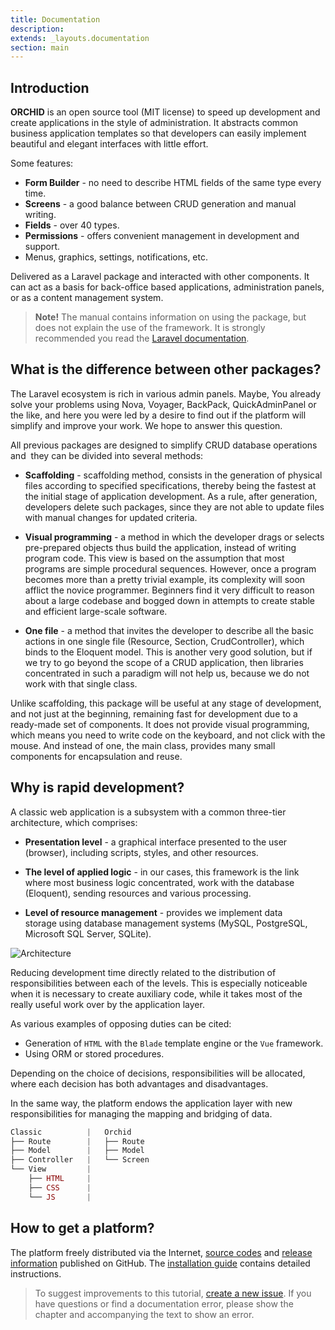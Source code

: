 ```yaml
---
title: Documentation
description: 
extends: _layouts.documentation
section: main
---
```


## Introduction

**ORCHID** is an open source tool (MIT license) to speed up development and create applications in the style of administration. It abstracts common business application templates so that developers can easily implement beautiful and elegant interfaces with little effort.

Some features:

- **Form Builder** - no need to describe HTML fields of the same type every time.
- **Screens** - a good balance between CRUD generation and manual writing.
- **Fields** - over 40 types.
- **Permissions** - offers convenient management in development and support.
- Menus, graphics, settings, notifications, etc.


Delivered as a Laravel package and interacted with other components. It can act as a basis for back-office based applications, administration panels, or as a content management system.

> **Note!** The manual contains information on using the package, but does not explain the use of the framework. It is strongly recommended you read the [Laravel documentation](https://laravel.com/docs/).


## What is the difference between other packages?

The Laravel ecosystem is rich in various admin panels. Maybe,
You already solve your problems using Nova, Voyager, BackPack, QuickAdminPanel or the like,
and here you were led by a desire to find out if the platform will simplify and improve your work.
We hope to answer this question.

All previous packages are designed to simplify CRUD database operations and
 they can be divided into several methods:

- **Scaffolding** - scaffolding method, consists in the generation of physical files
according to specified specifications, thereby being the fastest at the initial stage of application development.
As a rule, after generation, developers delete such packages, since they are not able to update
files with manual changes for updated criteria.

- **Visual programming** - a method in which the developer drags or selects pre-prepared
objects thus build the application, instead of writing program code. This view is based on the assumption that most programs are simple procedural
sequences. However, once a program becomes more than a pretty trivial example,
its complexity will soon afflict the novice programmer. Beginners find it very difficult to reason about a large codebase and bogged down in attempts to create stable and efficient large-scale software.

- **One file** - a method that invites the developer to describe all the basic actions in one single file (Resource, Section, CrudController),
which binds to the Eloquent model. This is another very good solution, but if we try to go beyond the scope of a CRUD application, then
libraries concentrated in such a paradigm will not help us, because we do not work with that single class.


Unlike scaffolding, this package will be useful at any stage of development, and not just at the beginning, remaining fast for development due to a ready-made set of components.
It does not provide visual programming, which means you need to write code on the keyboard, and not click with the mouse.
And instead of one, the main class, provides many small components for encapsulation and reuse.

## Why is rapid development?

A classic web application is a subsystem with a common three-tier architecture, which comprises:

- **Presentation level** - a graphical interface presented to the user (browser), including scripts, styles, and other resources.

- **The level of applied logic** - in our cases, this framework is the link where most business logic concentrated, work with the database (Eloquent), sending resources and various processing.

- **Level of resource management** - provides we implement data storage using database management systems (MySQL, PostgreSQL, Microsoft SQL Server, SQLite).

 
![Architecture](https://orchid.software/assets/img/scheme/architecture.jpg)

Reducing development time directly related to the distribution of responsibilities between each of the levels. This is especially noticeable when it is necessary to create auxiliary code, while it takes most of the really useful work over by the application layer.

As various examples of opposing duties can be cited:
- Generation of `HTML` with the `Blade` template engine or the `Vue` framework.
- Using ORM or stored procedures.

Depending on the choice of decisions, responsibilities will be allocated, where each decision has both advantages and disadvantages.

In the same way, the platform endows the application layer with new responsibilities for managing the mapping and bridging of data.

```php
Classic          |   Orchid
├── Route        |   ├── Route   
├── Model        |   ├── Model 
├── Controller   |   └── Screen
└── View         |
    ├── HTML     |
    ├── CSS      |
    └── JS       |
```

## How to get a platform?

The platform freely distributed via the Internet, [source codes](https://github.com/orchidsoftware/platform) and [release information](https://github.com/orchidsoftware/platform/releases) published on GitHub. The [installation guide](/en/docs/installation/) contains detailed instructions.

> To suggest improvements to this tutorial, [create a new issue](https://github.com/orchidsoftware/orchid.software/issues).
If you have questions or find a documentation error, please show the chapter and accompanying the text to show an error.

